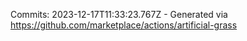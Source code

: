 Commits: 2023-12-17T11:33:23.767Z - Generated via https://github.com/marketplace/actions/artificial-grass
<br>
